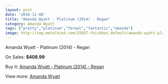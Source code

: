 ```yaml
---
layout: post
date: '2016-11-08'
title: "Amanda Wyatt - Platinum (2014) - Regan"
category: Amanda Wyatt
tags: ["pretty","platinum","formal","fantastic","amanda"]
image: http://img.metalkind.com/25937-thickbox_default/amanda-wyatt-platinum-2014-regan.jpg
---
```

Amanda Wyatt - Platinum (2014) - Regan

On Sales: **$408.99**
<a href="https://www.metalkind.com/en/amanda-wyatt/10107-amanda-wyatt-platinum-2014-regan.html"><amp-img layout="responsive" width="600" height="600" src="//img.metalkind.com/25937-thickbox_default/amanda-wyatt-platinum-2014-regan.jpg" alt="Amanda Wyatt - Platinum (2014) - Regan 0" /></a>

Buy it: [Amanda Wyatt - Platinum (2014) - Regan](https://www.metalkind.com/en/amanda-wyatt/10107-amanda-wyatt-platinum-2014-regan.html "Amanda Wyatt - Platinum (2014) - Regan")

View more: [Amanda Wyatt](https://www.metalkind.com/en/15-amanda-wyatt "Amanda Wyatt")